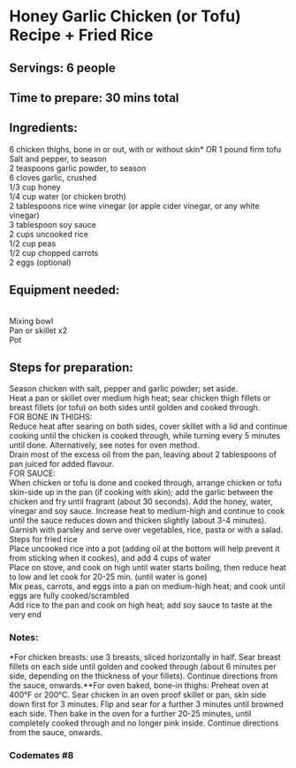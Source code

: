 # Honey Garlic Chicken (or Tofu) Recipe + Fried Rice

## Servings: 6 people

## Time to prepare: 30 mins total

## Ingredients:
  6 chicken thighs, bone in or out, with or without skin*
  OR 1 pound firm tofu
  <br>Salt and pepper, to season
<br>2 teaspoons garlic powder, to season
<br>6 cloves garlic, crushed
<br>1/3 cup honey
<br>1/4 cup water (or chicken broth)
<br>2 tablespoons rice wine vinegar (or apple cider vinegar, or any white vinegar)
<br>3 tablespoon soy sauce
<br>2 cups uncooked rice
<br>1/2 cup peas
<br>1/2 cup chopped carrots
<br>2 eggs (optional)
## Equipment needed:
<br>Mixing bowl
<br>Pan or skillet x2
<br>Pot
## Steps for preparation:
Season chicken with salt, pepper and garlic powder; set aside.
<br>Heat a pan or skillet over medium high heat; sear chicken thigh fillets or breast fillets (or tofu) on both sides until golden and cooked through.
<br>FOR BONE IN THIGHS:
<br>Reduce heat after searing on both sides, cover skillet with a lid and continue cooking until the chicken is cooked through, while turning every 5 minutes until done. Alternatively, see notes for oven method.
<br>Drain most of the excess oil from the pan, leaving about 2 tablespoons of pan juiced for added flavour.
<br>FOR SAUCE:
<br>When chicken or tofu is done and cooked through, arrange chicken or tofu skin-side up in the pan (if cooking with skin); add the garlic between the chicken and fry until fragrant (about 30 seconds). Add the honey, water, vinegar and soy sauce. Increase heat to medium-high and continue to cook until the sauce reduces down and thicken slightly (about 3-4 minutes).
<br>Garnish with parsley and serve over vegetables, rice, pasta or with a salad.
<br>Steps for fried rice
<br>Place uncooked rice into a pot (adding oil at the bottom will help prevent it from sticking when it cookes), and add 4 cups of water
<br>Place on stove, and cook on high until water starts boiling, then reduce heat to low and let cook for 20-25 min. (until water is gone)
<br>Mix peas, carrots, and eggs into a pan on medium-high heat; and cook until eggs are fully cooked/scrambled
<br>Add rice to the pan and cook on high heat; add soy sauce to taste at the very end
### Notes:
*For chicken breasts: use 3 breasts, sliced horizontally in half. Sear breast fillets on each side until golden and cooked through (about 6 minutes per side, depending on the thickness of your fillets). Continue directions from the sauce, onwards.**For oven baked, bone-in thighs: Preheat oven at 400°F or 200°C. Sear chicken in an oven proof skillet or pan, skin side down first for 3 minutes. Flip and sear for a further 3 minutes until browned each side. Then bake in the oven for a further 20-25 minutes, until completely cooked through and no longer pink inside. Continue directions from the sauce, onwards.

### Codemates #8
